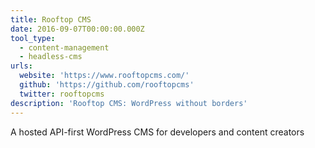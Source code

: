 ```yaml
---
title: Rooftop CMS
date: 2016-09-07T00:00:00.000Z
tool_type:
  - content-management
  - headless-cms
urls:
  website: 'https://www.rooftopcms.com/'
  github: 'https://github.com/rooftopcms'
  twitter: rooftopcms
description: 'Rooftop CMS: WordPress without borders'
---
```



A hosted API-first WordPress CMS for developers and content creators
